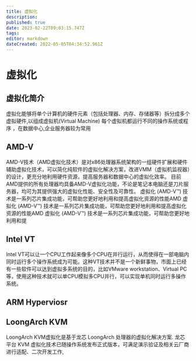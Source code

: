 ```yaml
---
title: 虚拟化
description: 
published: true
date: 2023-02-22T09:03:15.747Z
tags: 
editor: markdown
dateCreated: 2022-05-05T04:34:52.961Z
---
```


# 虚拟化
## 虚拟化简介
虚拟化能够将单个计算机的硬件元素（包括处理器、内存、存储器等）拆分成多个虚拟硬件,以组成虚拟机(Virtual Machine) 每个虚拟机都运行不同的操作系统或程序 ，在数据中心,企业服务器较为常用


## AMD-V
AMD-V技术（AMD虚拟化技术）是对x86处理器系统架构的一组硬件扩展和硬件辅助虚拟化技术，可以简化纯软件的虚拟化解决方案，改进VMM（虚拟机监视器）的设计，更充分地利用硬件资源，提高服务器和数据中心的虚拟化效率。
目前AMD提供的所有处理器均具备AMD-V虚拟化功能，不论是笔记本电脑还是刀片服务器，均可为其提供强大的虚拟化性能、安全性及可靠性。 虚拟化 (AMD-V™) 技术是一系列芯片集成功能，可帮助您更好地利用和提高虚拟化资源的性能AMD 虚拟化 (AMD-V™) 技术是一系列芯片集成功能，可帮助您更好地利用和提高虚拟化资源的性能AMD 虚拟化 (AMD-V™) 技术是一系列芯片集成功能，可帮助您更好地利用和提
## Intel VT
Intel VT可以让一个CPU工作起来像多个CPU在并行运行，从而使得在一部电脑内同时运行多个操作系统成为可能。这种VT技术并不是一个新鲜事物，市面上已经有一些软件可以达到虚拟多系统的目的，比如VMware workstation、Virtual PC等，使用这种技术就可以单CPU模拟多CPU并行，可以实现单机同时运行多操作系统。
## ARM Hyperviosr 
## LoongArch KVM
LoongArch KVM虚拟化是基于龙芯 LoongArch 处理器的虚拟化解决方案.
龙芯平台 KVM 虚拟化技术已随操作系统发布正式版本，可满足演示验证及相关云厂商进行适配、二次开发工作,